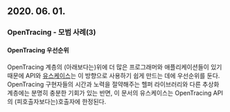 ## 2020. 06. 01.

### OpenTracing - 모범 사례(3)

#### OpenTracing 우선순위

OpenTracing 계층의 (아래보다는)위에 더 많은 프로그래머와 애플리케이션들이 있기 때문에 API와 [유스케이스][opentracing-motivating-usecases]는 이 방향으로 사용하기 쉽게 만드는 데에 우선순위를 둔다. OpenTracing 구현자들의 시간과 노력을 절약해주는 헬퍼 라이브러리와 다른 추상화 계층에는 분명히 충분한 기회가 있는 반면, 이 문서의 유스케이스는 OpenTracing API의 (피호출자보다는)호출자에 한정된다.



[opentracing-motivating-usecases]: https://opentracing.io/docs/best-practices/#motivating-use-cases